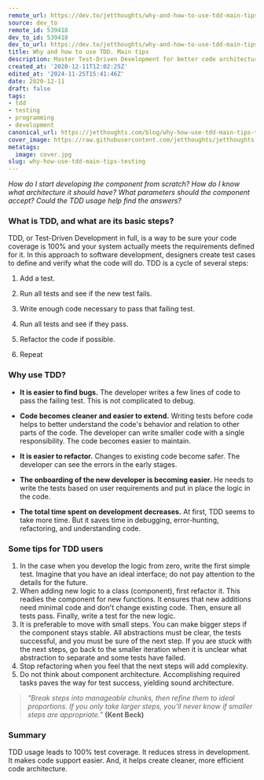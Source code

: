 ```yaml
---
remote_url: https://dev.to/jetthoughts/why-and-how-to-use-tdd-main-tips-4mcc
source: dev_to
remote_id: 539418
dev_to_id: 539418
dev_to_url: https://dev.to/jetthoughts/why-and-how-to-use-tdd-main-tips-4mcc
title: Why and how to use TDD. Main tips
description: Master Test-Driven Development for better code architecture. Learn TDD workflow, avoid common mistakes, and build maintainable software. Developer guide with examples ✓
created_at: '2020-12-11T12:02:25Z'
edited_at: '2024-11-25T15:41:46Z'
date: 2020-12-11
draft: false
tags:
- tdd
- testing
- programming
- development
canonical_url: https://jetthoughts.com/blog/why-how-use-tdd-main-tips-testing/
cover_image: https://raw.githubusercontent.com/jetthoughts/jetthoughts.github.io/master/content/blog/why-how-use-tdd-main-tips-testing/cover.jpg
metatags:
  image: cover.jpg
slug: why-how-use-tdd-main-tips-testing
---
```


*How do I start developing the component from scratch? How do I know what architecture it should have? What parameters should the component accept? Could the TDD usage help find the answers?*

### What is TDD, and what are its basic steps?

TDD, or Test-Driven Development in full, is a way to be sure your code coverage is 100% and your system actually meets the requirements defined for it. In this approach to software development, designers create test cases to define and verify what the code will do. TDD is a cycle of several steps:

1. Add a test.

2. Run all tests and see if the new test fails.

3. Write enough code necessary to pass that failing test.

4. Run all tests and see if they pass.

5. Refactor the code if possible.

6. Repeat

### Why use TDD?

* **It is easier to find bugs.**
The developer writes a few lines of code to pass the failing test. This is not complicated to debug.

* **Code becomes cleaner and easier to extend.**
Writing tests before code helps to better understand the code's behavior and relation to other parts of the code. The developer can write smaller code with a single responsibility. The code becomes easier to maintain.

* **It is easier to refactor.**
Changes to existing code become safer. The developer can see the errors in the early stages.

* **The onboarding of the new developer is becoming easier.**
He needs to write the tests based on user requirements and put in place the logic in the code.

* **The total time spent on development decreases.**
At first, TDD seems to take more time. But it saves time in debugging, error-hunting, refactoring, and understanding code.

### Some tips for TDD users

1. In the case when you develop the logic from zero, write the first simple test. Imagine that you have an ideal interface; do not pay attention to the details for the future.
2. When adding new logic to a class (component), first refactor it. This readies the component for new functions. It ensures that new additions need minimal code and don't change existing code. Then, ensure all tests pass. Finally, write a test for the new logic.
3. It is preferable to move with small steps. You can make bigger steps if the component stays stable. All abstractions must be clear, the tests successful, and you must be sure of the next step. If you are stuck with the next steps, go back to the smaller iteration when it is unclear what abstraction to separate and some tests have failed.
4. Stop refactoring when you feel that the next steps will add complexity.
5. Do not think about component architecture. Accomplishing required tasks paves the way for test success, yielding sound architecture.

> *"Break steps into manageable chunks, then refine them to ideal proportions. If you only take larger steps, you’ll never know if smaller steps are appropriate.”* **(Kent Beck)**

### Summary

TDD usage leads to 100% test coverage. It reduces stress in development. It makes code support easier. And, it helps create cleaner, more efficient code architecture.
